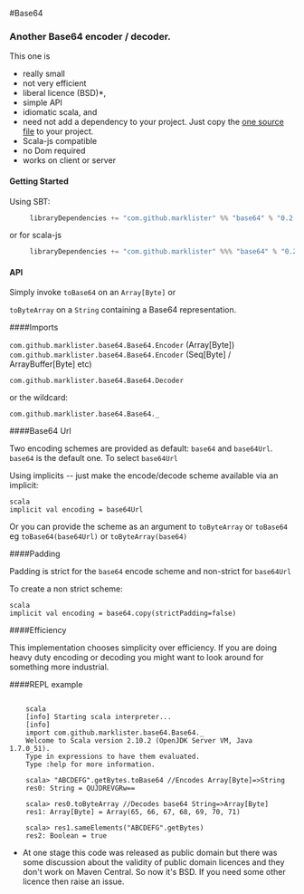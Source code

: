 #Base64

### Another Base64 encoder / decoder.

This one is 
 + really small
 + not very efficient
 + liberal licence (BSD)*,
 + simple API
 + idiomatic scala, and 
 + need not add a dependency to your project.  Just copy the [one source file](https://github.com/marklister/base64/blob/master/shared/src/main/scala/Base64.scala) to your project.
 + Scala-js compatible
 + no Dom required
 + works on client or server 
 
#### Getting Started

Using SBT:
```scala
     libraryDependencies += "com.github.marklister" %% "base64" % "0.2.1"
```
or for scala-js
```scala
     libraryDependencies += "com.github.marklister" %%% "base64" % "0.2.1"
```

#### API

Simply invoke `toBase64` on an `Array[Byte]` or

`toByteArray` on a `String` containing a Base64 representation.

####Imports

`com.github.marklister.base64.Base64.Encoder` (Array[Byte])
`com.github.marklister.base64.Base64.Encoder` (Seq[Byte] / ArrayBuffer[Byte] etc)

`com.github.marklister.base64.Base64.Decoder`

or the wildcard:

`com.github.marklister.base64.Base64._`

####Base64 Url

Two encoding schemes are provided as default: `base64` and `base64Url`.  `base64` is the default one.  To select
`base64Url`

Using implicits -- just make the encode/decode scheme available via an implicit:
 
 ```
 scala
 implicit val encoding = base64Url
 ```
 
 Or you can provide the scheme as an argument to `toByteArray` or `toBase64` eg `toBase64(base64Url)` or `toByteArray(base64)`
  
####Padding

Padding is strict for the `base64` encode scheme and non-strict for `base64Url`

To create a non strict scheme:

```
scala
implicit val encoding = base64.copy(strictPadding=false)
```

####Efficiency

This implementation chooses simplicity over efficiency. If you are doing heavy duty encoding or decoding you might
want to look around for something more industrial.

####REPL example

```

    scala
    [info] Starting scala interpreter...
    [info] 
    import com.github.marklister.base64.Base64._
    Welcome to Scala version 2.10.2 (OpenJDK Server VM, Java 1.7.0_51).
    Type in expressions to have them evaluated.
    Type :help for more information.
    
    scala> "ABCDEFG".getBytes.toBase64 //Encodes Array[Byte]=>String
    res0: String = QUJDREVGRw==
    
    scala> res0.toByteArray //Decodes base64 String=>Array[Byte]
    res1: Array[Byte] = Array(65, 66, 67, 68, 69, 70, 71)
    
    scala> res1.sameElements("ABCDEFG".getBytes)
    res2: Boolean = true

```


* At one stage this code was released as public domain but there was some discussion about the validity of public
  domain licences and they don't work on Maven Central.  So now it's BSD.  If you need some other licence then raise an
  issue.
